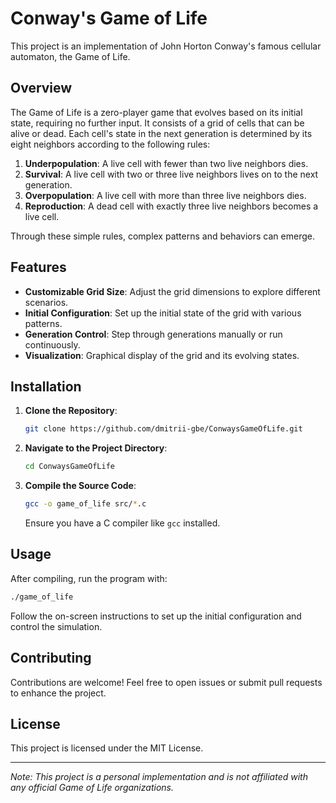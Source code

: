 # Conway's Game of Life

This project is an implementation of John Horton Conway's famous cellular automaton, the Game of Life.

## Overview

The Game of Life is a zero-player game that evolves based on its initial state, requiring no further input. It consists of a grid of cells that can be alive or dead. Each cell's state in the next generation is determined by its eight neighbors according to the following rules:

1. **Underpopulation**: A live cell with fewer than two live neighbors dies.
2. **Survival**: A live cell with two or three live neighbors lives on to the next generation.
3. **Overpopulation**: A live cell with more than three live neighbors dies.
4. **Reproduction**: A dead cell with exactly three live neighbors becomes a live cell.

Through these simple rules, complex patterns and behaviors can emerge.

## Features

- **Customizable Grid Size**: Adjust the grid dimensions to explore different scenarios.
- **Initial Configuration**: Set up the initial state of the grid with various patterns.
- **Generation Control**: Step through generations manually or run continuously.
- **Visualization**: Graphical display of the grid and its evolving states.

## Installation

1. **Clone the Repository**:

   ```bash
   git clone https://github.com/dmitrii-gbe/ConwaysGameOfLife.git
   ```


2. **Navigate to the Project Directory**:

   ```bash
   cd ConwaysGameOfLife
   ```


3. **Compile the Source Code**:

   ```bash
   gcc -o game_of_life src/*.c
   ```


   Ensure you have a C compiler like `gcc` installed.

## Usage

After compiling, run the program with:


```bash
./game_of_life
```


Follow the on-screen instructions to set up the initial configuration and control the simulation.

## Contributing

Contributions are welcome! Feel free to open issues or submit pull requests to enhance the project.

## License

This project is licensed under the MIT License.

---

*Note: This project is a personal implementation and is not affiliated with any official Game of Life organizations.* 
